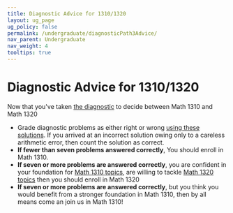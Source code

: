 ```yaml
---
title: Diagnostic Advice for 1310/1320
layout: ug_page
ug_policy: false
permalink: /undergraduate/diagnosticPath3Advice/
nav_parent: Undergraduate
nav_weight: 4
tooltips: true
---
```

<h1 class="mb-4">Diagnostic Advice for 1310/1320</h1>

<p> Now that you've taken  <a href="https://math.virginia.edu/undergraduate/placement-files/diagnostic_1310_1320.html">the diagnostic</a> to decide between Math 1310 and Math 1320  </p>

 <ul>
    <li> Grade diagnostic problems as either right or wrong <a href="https://math.virginia.edu/undergraduate/placement-files/ExamB_Solutions.pdf">using these solutions</a>. If you arrived at an incorrect solution owing only to a careless arithmetic error, then count the solution as correct. </li>
    <li> <strong>If fewer than seven problems answered correctly</strong>,  You should enroll in Math 1310.  </li>
      <li> <strong>If seven or more problems are  answered correctly</strong>, you are confident in your foundation for <a href="https://math.virginia.edu/undergraduate/placement-files/1310.html">Math 1310 topics</a>, are willing to tackle  <a href="https://math.virginia.edu/undergraduate/placement-files/1320.html">Math 1320 topics</a> then you should enroll in Math 1320</li>
  	 <li> <strong>If seven or more problems are  answered correctly</strong>, but you think you would benefit from a stronger foundation in Math 1310, then by all means come an join us in Math 1310!</li>
  </ul>
